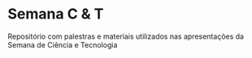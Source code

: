 Semana C & T
============

Repositório com palestras e materiais utilizados nas apresentações da Semana de Ciência e Tecnologia
